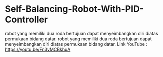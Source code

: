 # Self-Balancing-Robot-With-PID-Controller
 robot yang memiliki dua roda bertujuan dapat menyeimbangkan diri diatas permukaan bidang datar. robot yang memiliki dua roda bertujuan dapat menyeimbangkan diri diatas permukaan bidang datar.
Link YouTube : https://youtu.be/Fn3vMCBkhuA

